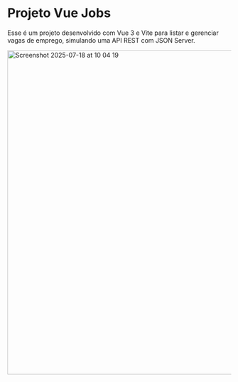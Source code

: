 # Projeto Vue Jobs

Esse é um projeto desenvolvido com Vue 3 e Vite para listar e gerenciar vagas de emprego, simulando uma API REST com JSON Server.

<img width="1440" height="729" alt="Screenshot 2025-07-18 at 10 04 19" src="https://github.com/user-attachments/assets/6ea5e6b8-e22e-480a-ad99-4584d0f7374a" />

